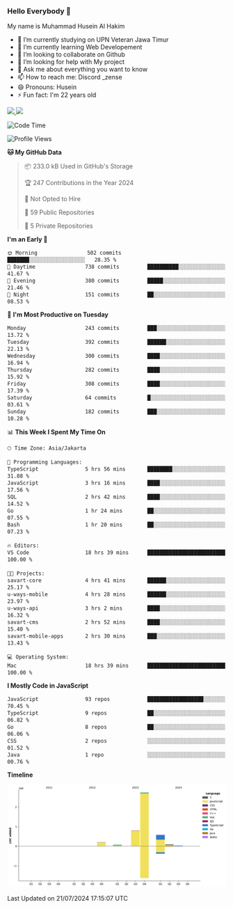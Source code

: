 ### Hello Everybody 👋

My name is Muhammad Husein Al Hakim

- 🔭 I’m currently studying on UPN Veteran Jawa Timur
- 🌱 I’m currently learning Web Developement
- 👯 I’m looking to collaborate on Github
- 🤔 I’m looking for help with My project
- 💬 Ask me about everything you want to know
- 📫 How to reach me: Discord _zense
- 😄 Pronouns: Husein
- ⚡ Fun fact: I'm 22 years old

<p align="left">
<a href="https://github.com/huseinhq">
  <img height="180em" src="https://github-readme-stats-eight-theta.vercel.app/api?username=huseinhq&show_icons=true&theme=algolia&include_all_commits=true&count_private=true"/>
  <img height="180em" src="https://github-readme-stats-eight-theta.vercel.app/api/top-langs/?username=huseinhq&layout=compact&langs_count=8&theme=algolia"/>
</a>
</p>

<!--START_SECTION:waka-->
![Code Time](http://img.shields.io/badge/Code%20Time-1%2C173%20hrs%2010%20mins-blue)

![Profile Views](http://img.shields.io/badge/Profile%20Views-0-blue)

**🐱 My GitHub Data** 

> 📦 233.0 kB Used in GitHub's Storage 
 > 
> 🏆 247 Contributions in the Year 2024
 > 
> 🚫 Not Opted to Hire
 > 
> 📜 59 Public Repositories 
 > 
> 🔑 5 Private Repositories 
 > 
**I'm an Early 🐤** 

```text
🌞 Morning                502 commits         ███████░░░░░░░░░░░░░░░░░░   28.35 % 
🌆 Daytime                738 commits         ██████████░░░░░░░░░░░░░░░   41.67 % 
🌃 Evening                380 commits         █████░░░░░░░░░░░░░░░░░░░░   21.46 % 
🌙 Night                  151 commits         ██░░░░░░░░░░░░░░░░░░░░░░░   08.53 % 
```
📅 **I'm Most Productive on Tuesday** 

```text
Monday                   243 commits         ███░░░░░░░░░░░░░░░░░░░░░░   13.72 % 
Tuesday                  392 commits         ██████░░░░░░░░░░░░░░░░░░░   22.13 % 
Wednesday                300 commits         ████░░░░░░░░░░░░░░░░░░░░░   16.94 % 
Thursday                 282 commits         ████░░░░░░░░░░░░░░░░░░░░░   15.92 % 
Friday                   308 commits         ████░░░░░░░░░░░░░░░░░░░░░   17.39 % 
Saturday                 64 commits          █░░░░░░░░░░░░░░░░░░░░░░░░   03.61 % 
Sunday                   182 commits         ███░░░░░░░░░░░░░░░░░░░░░░   10.28 % 
```


📊 **This Week I Spent My Time On** 

```text
🕑︎ Time Zone: Asia/Jakarta

💬 Programming Languages: 
TypeScript               5 hrs 56 mins       ████████░░░░░░░░░░░░░░░░░   31.88 % 
JavaScript               3 hrs 16 mins       ████░░░░░░░░░░░░░░░░░░░░░   17.56 % 
SQL                      2 hrs 42 mins       ████░░░░░░░░░░░░░░░░░░░░░   14.52 % 
Go                       1 hr 24 mins        ██░░░░░░░░░░░░░░░░░░░░░░░   07.55 % 
Bash                     1 hr 20 mins        ██░░░░░░░░░░░░░░░░░░░░░░░   07.23 % 

🔥 Editors: 
VS Code                  18 hrs 39 mins      █████████████████████████   100.00 % 

🐱‍💻 Projects: 
savart-core              4 hrs 41 mins       ██████░░░░░░░░░░░░░░░░░░░   25.17 % 
u-ways-mobile            4 hrs 28 mins       ██████░░░░░░░░░░░░░░░░░░░   23.97 % 
u-ways-api               3 hrs 2 mins        ████░░░░░░░░░░░░░░░░░░░░░   16.32 % 
savart-cms               2 hrs 52 mins       ████░░░░░░░░░░░░░░░░░░░░░   15.40 % 
savart-mobile-apps       2 hrs 30 mins       ███░░░░░░░░░░░░░░░░░░░░░░   13.43 % 

💻 Operating System: 
Mac                      18 hrs 39 mins      █████████████████████████   100.00 % 
```

**I Mostly Code in JavaScript** 

```text
JavaScript               93 repos            ██████████████████░░░░░░░   70.45 % 
TypeScript               9 repos             ██░░░░░░░░░░░░░░░░░░░░░░░   06.82 % 
Go                       8 repos             ██░░░░░░░░░░░░░░░░░░░░░░░   06.06 % 
CSS                      2 repos             ░░░░░░░░░░░░░░░░░░░░░░░░░   01.52 % 
Java                     1 repo              ░░░░░░░░░░░░░░░░░░░░░░░░░   00.76 % 
```



**Timeline**

![Lines of Code chart](https://raw.githubusercontent.com/HuseinHQ/HuseinHQ/main/assets/bar_graph.png)


 Last Updated on 21/07/2024 17:15:07 UTC
<!--END_SECTION:waka-->
